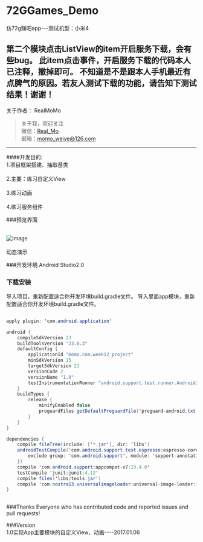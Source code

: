 # 72GGames_Demo
仿72g赚吧app---测试机型：小米4

第二个模块点击ListView的item开启服务下载，会有些bug。
此item点击事件，开启服务下载的代码本人已注释，撤掉即可。
不知道是不是跟本人手机最近有点脾气的原因。若友人测试下载的功能，请告知下测试结果！谢谢！
---
关于作者：
RealMoMo
> 关于我，欢迎关注  
   微信：[Real_Mo]()  
   邮箱：momo_weiye@126.com
-------------
####开发目的: 
<br>1.项目框架搭建、抽取基类</br>
<br>2.主要：练习自定义View</br>
<br>3.练习动画</br>
<br>4.练习服务组件</br>


###预览界面

<br> ![image](https://github.com/RealMoMo/72GGames_Demo/blob/master/gif/1.gif)</br>
 <br>动态演示</br>
 



###开发环境
Android Studio2.0


### 下载安装
导入项目，重新配置适合你开发环境build.gradle文件。
导入里面app模块，重新配置适合你开发环境build.gradle文件。 

```java  
  
apply plugin: 'com.android.application'

android {
    compileSdkVersion 23
    buildToolsVersion "23.0.3"
    defaultConfig {
        applicationId "momo.com.week12_project"
        minSdkVersion 15
        targetSdkVersion 23
        versionCode 2
        versionName "1.0"
        testInstrumentationRunner "android.support.test.runner.AndroidJUnitRunner"
    }
    buildTypes {
        release {
            minifyEnabled false
            proguardFiles getDefaultProguardFile('proguard-android.txt'), 'proguard-rules.pro'
        }
    }
}

dependencies {
    compile fileTree(include: ['*.jar'], dir: 'libs')
    androidTestCompile('com.android.support.test.espresso:espresso-core:2.2.2', {
        exclude group: 'com.android.support', module: 'support-annotations'
    })
    compile 'com.android.support:appcompat-v7:23.4.0'
    testCompile 'junit:junit:4.12'
    compile files('libs/tools.jar')
    compile 'com.nostra13.universalimageloader:universal-image-loader:1.9.5'
}
  
```

###Thanks
Everyone who has contributed code and reported issues and pull requests!



###Version
<br>1.0实现App主要模块的自定义View、动画----2017.01.06</br>

